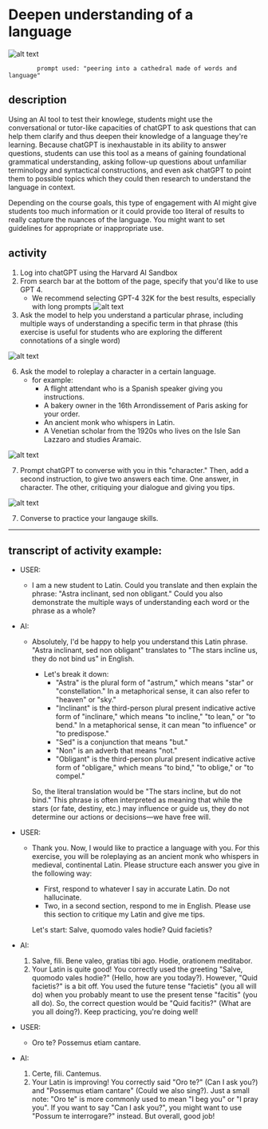# Deepen understanding of a language

![alt text](https://files.slack.com/files-pri/T0HTW3H0V-F062RBL1PPG/cathedral_of_words.png?pub_secret=7aea58a18c)

            prompt used: "peering into a cathedral made of words and language"
            
## description

Using an AI tool to test their knowlege, students might use the conversational or tutor-like capacities of chatGPT to ask questions that can help them clarify and thus deepen their knowledge of a language they're learning. Because chatGPT is inexhaustable in its ability to answer questions, students can use this tool as a means of gaining foundational grammatical understanding, asking follow-up questions about unfamiliar terminology and syntactical constructions, and even ask chatGPT to point them to possible topics which they could then research to understand the language in context. 

Depending on the course goals, this type of engagement with AI might give students too much information or it could provide too literal of results to really capture the nuances of the language. You might want to set guidelines for appropriate or inappropriate use. 

## activity
1. Log into chatGPT using the Harvard AI Sandbox
2. From search bar at the bottom of the page, specify that you'd like to use GPT 4.
    *  We recommend selecting GPT-4 32K for the best results, especially with long prompts
![alt text](https://files.slack.com/files-pri/T0HTW3H0V-F0612HG51ND/video_to_gif__6_..gif?pub_secret=4e1c91c9ce)
4. Ask the model to help you understand a particular phrase, including multiple ways of understanding a specific term in that phrase (this exercise is useful for students who are exploring the different connotations of a single word)

![alt text](https://files.slack.com/files-pri/T0HTW3H0V-F062RGR6F4N/screenshot_2023-10-26_at_9.53.50_am.png?pub_secret=58d003d4aa)

6. Ask the model to roleplay a character in a certain language. 
    * for example: 
        * A flight attendant who is a Spanish speaker giving you instructions.
        * A bakery owner in the 16th Arrondissement of Paris asking for your order.
        * An ancient monk who whispers in Latin. 
        * A Venetian scholar from the 1920s who lives on the Isle San Lazzaro and studies Aramaic.

![alt text](https://files.slack.com/files-pri/T0HTW3H0V-F062HL8PU95/screenshot_2023-10-26_at_9.56.14_am.png?pub_secret=a1397d42d2)

7. Prompt chatGPT to converse with you in this "character." Then, add a second instruction, to give two answers each time. One answer, in character. The other, critiquing your dialogue and giving you tips. 

![alt text](https://files.slack.com/files-pri/T0HTW3H0V-F063ASMMMRP/screenshot_2023-10-26_at_10.00.44_am.png?pub_secret=e0967a34dd)
 
7. Converse to practice your langauge skills. 



---

## transcript of activity example:
* USER: 
    * I am a new student to Latin. Could you translate and then explain the phrase: "Astra inclinant, sed non obligant." Could you also demonstrate the multiple ways of understanding each word or the phrase as a whole?
* AI:
    * Absolutely, I'd be happy to help you understand this Latin phrase. "Astra inclinant, sed non obligant" translates to "The stars incline us, they do not bind us" in English.
        * Let's break it down:
            * "Astra" is the plural form of "astrum," which means "star" or "constellation." In a metaphorical sense, it can also refer to "heaven" or "sky."
            * "Inclinant" is the third-person plural present indicative active form of "inclinare," which means "to incline," "to lean," or "to bend." In a metaphorical sense, it can mean "to influence" or "to predispose."
            * "Sed" is a conjunction that means "but."
            * "Non" is an adverb that means "not."
            * "Obligant" is the third-person plural present indicative active form of "obligare," which means "to bind," "to oblige," or "to compel."
        
        So, the literal translation would be "The stars incline, but do not bind." This phrase is often interpreted as meaning that while the stars (or fate, destiny, etc.) may influence or guide us, they do not determine our actions or decisions—we have free will.
* USER: 
    * Thank you. Now, I would like to practice a language with you. For this exercise, you will be roleplaying as an ancient monk who whispers in medieval, continental Latin. Please structure each answer you give in the following way:
        * First, respond to whatever I say in accurate Latin. Do not hallucinate.
        * Two, in a second section, respond to me in English. Please use this section to critique my Latin and give me tips.

        Let's start: Salve, quomodo vales hodie? Quid facietis?
        
* AI:
    1. Salve, fili. Bene valeo, gratias tibi ago. Hodie, orationem meditabor.
    2. Your Latin is quite good! You correctly used the greeting "Salve, quomodo vales hodie?" (Hello, how are you today?). However, "Quid facietis?" is a bit off. You used the future tense "facietis" (you all will do) when you probably meant to use the present tense "facitis" (you all do). So, the correct question would be "Quid facitis?" (What are you all doing?). Keep practicing, you're doing well!

* USER: 
    * Oro te? Possemus etiam cantare.
* AI:
    1. Certe, fili. Cantemus.
    2. Your Latin is improving! You correctly said "Oro te?" (Can I ask you?) and "Possemus etiam cantare" (Could we also sing?). Just a small note: "Oro te" is more commonly used to mean "I beg you" or "I pray you". If you want to say "Can I ask you?", you might want to use "Possum te interrogare?" instead. But overall, good job!
